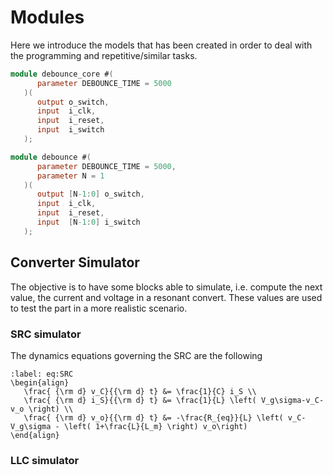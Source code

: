 # Modules

Here we introduce the models that has been created in order to deal with the programming and repetitive/similar tasks.



```verilog
module debounce_core #(
      parameter DEBOUNCE_TIME = 5000
   )(
      output o_switch,
      input  i_clk,
      input  i_reset,
      input  i_switch
   );
```


```verilog
module debounce #(
      parameter DEBOUNCE_TIME = 5000,
      parameter N = 1
   )(
      output [N-1:0] o_switch,
      input  i_clk,
      input  i_reset,
      input  [N-1:0] i_switch 
   );

```


## Converter Simulator
The objective is to have some blocks able to simulate, i.e. compute the next value, the current and voltage in a resonant convert. These values are used to test the part in a more realistic scenario.


### SRC simulator
The dynamics equations governing the SRC are the following

```{math}
:label: eq:SRC
\begin{align}
   \frac{ {\rm d} v_C}{{\rm d} t} &= \frac{1}{C} i_S \\
   \frac{ {\rm d} i_S}{{\rm d} t} &= \frac{1}{L} \left( V_g\sigma-v_C-v_o \right) \\
   \frac{ {\rm d} v_o}{{\rm d} t} &= -\frac{R_{eq}}{L} \left( v_C-V_g\sigma - \left( 1+\frac{L}{L_m} \right) v_o\right)
\end{align}
```


### LLC simulator




